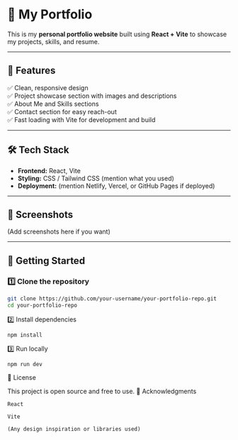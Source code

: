 # 🌟 My Portfolio

This is my **personal portfolio website** built using **React + Vite** to showcase my projects, skills, and resume.

---

## 🚀 Features

✅ Clean, responsive design  
✅ Project showcase section with images and descriptions  
✅ About Me and Skills sections  
✅ Contact section for easy reach-out  
✅ Fast loading with Vite for development and build

---

## 🛠️ Tech Stack

- **Frontend:** React, Vite
- **Styling:** CSS / Tailwind CSS (mention what you used)
- **Deployment:** (mention Netlify, Vercel, or GitHub Pages if deployed)

---

## 📸 Screenshots

(Add screenshots here if you want)

---

## 🚩 Getting Started

### 1️⃣ Clone the repository

```bash
git clone https://github.com/your-username/your-portfolio-repo.git
cd your-portfolio-repo
```
2️⃣ Install dependencies
```
npm install
```
3️⃣ Run locally
```
npm run dev
```
📜 License

This project is open source and free to use.
🙌 Acknowledgments

    React

    Vite

    (Any design inspiration or libraries used)

